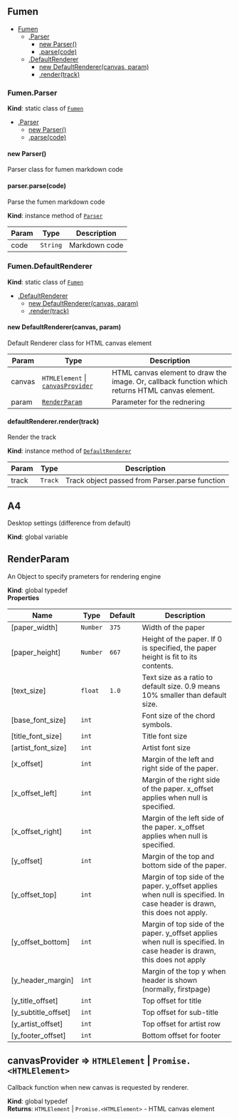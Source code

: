 <a name="module_Fumen"></a>

## Fumen

* [Fumen](#module_Fumen)
    * [.Parser](#module_Fumen.Parser)
        * [new Parser()](#new_module_Fumen.Parser_new)
        * [.parse(code)](#module_Fumen.Parser+parse)
    * [.DefaultRenderer](#module_Fumen.DefaultRenderer)
        * [new DefaultRenderer(canvas, param)](#new_module_Fumen.DefaultRenderer_new)
        * [.render(track)](#module_Fumen.DefaultRenderer+render)

<a name="module_Fumen.Parser"></a>

### Fumen.Parser
**Kind**: static class of [<code>Fumen</code>](#module_Fumen)  

* [.Parser](#module_Fumen.Parser)
    * [new Parser()](#new_module_Fumen.Parser_new)
    * [.parse(code)](#module_Fumen.Parser+parse)

<a name="new_module_Fumen.Parser_new"></a>

#### new Parser()
Parser class for fumen markdown code

<a name="module_Fumen.Parser+parse"></a>

#### parser.parse(code)
Parse the fumen markdown code

**Kind**: instance method of [<code>Parser</code>](#module_Fumen.Parser)  

| Param | Type | Description |
| --- | --- | --- |
| code | <code>String</code> | Markdown code |

<a name="module_Fumen.DefaultRenderer"></a>

### Fumen.DefaultRenderer
**Kind**: static class of [<code>Fumen</code>](#module_Fumen)  

* [.DefaultRenderer](#module_Fumen.DefaultRenderer)
    * [new DefaultRenderer(canvas, param)](#new_module_Fumen.DefaultRenderer_new)
    * [.render(track)](#module_Fumen.DefaultRenderer+render)

<a name="new_module_Fumen.DefaultRenderer_new"></a>

#### new DefaultRenderer(canvas, param)
Default Renderer class for HTML canvas element


| Param | Type | Description |
| --- | --- | --- |
| canvas | <code>HTMLElement</code> \| [<code>canvasProvider</code>](#canvasProvider) | HTML canvas element to draw the image. Or, callback function which returns HTML canvas element. |
| param | [<code>RenderParam</code>](#RenderParam) | Parameter for the rednering |

<a name="module_Fumen.DefaultRenderer+render"></a>

#### defaultRenderer.render(track)
Render the track

**Kind**: instance method of [<code>DefaultRenderer</code>](#module_Fumen.DefaultRenderer)  

| Param | Type | Description |
| --- | --- | --- |
| track | <code>Track</code> | Track object passed from Parser.parse function |

<a name="A4"></a>

## A4
Desktop settings (difference from default)

**Kind**: global variable  
<a name="RenderParam"></a>

## RenderParam
An Object to specify prameters for rendering engine

**Kind**: global typedef  
**Properties**

| Name | Type | Default | Description |
| --- | --- | --- | --- |
| [paper_width] | <code>Number</code> | <code>375</code> | Width of the paper |
| [paper_height] | <code>Number</code> | <code>667</code> | Height of the paper. If 0 is specified, the paper height is fit to its contents. |
| [text_size] | <code>float</code> | <code>1.0</code> | Text size as a ratio to default size. 0.9 means 10% smaller than default size. |
| [base_font_size] | <code>int</code> |  | Font size of the chord symbols. |
| [title_font_size] | <code>int</code> |  | Title font size |
| [artist_font_size] | <code>int</code> |  | Artist font size |
| [x_offset] | <code>int</code> |  | Margin of the left and right side of the paper. |
| [x_offset_left] | <code>int</code> | <code></code> | Margin of the right side of the paper. x_offset applies when null is specified. |
| [x_offset_right] | <code>int</code> | <code></code> | Margin of the left side of the paper. x_offset applies when null is specified. |
| [y_offset] | <code>int</code> |  | Margin of the top and bottom side of the paper. |
| [y_offset_top] | <code>int</code> | <code></code> | Margin of top side of the paper. y_offset applies when null is specified. In case header is drawn, this does not apply. |
| [y_offset_bottom] | <code>int</code> | <code></code> | Margin of top side of the paper. y_offset applies when null is specified. In case header is drawn, this does not apply |
| [y_header_margin] | <code>int</code> |  | Margin of the top y when header is shown (normally, firstpage) |
| [y_title_offset] | <code>int</code> |  | Top offset for title |
| [y_subtitle_offset] | <code>int</code> |  | Top offset for sub-title |
| [y_artist_offset] | <code>int</code> |  | Top offset for artist row |
| [y_footer_offset] | <code>int</code> |  | Bottom offset for footer |

<a name="canvasProvider"></a>

## canvasProvider ⇒ <code>HTMLElement</code> \| <code>Promise.&lt;HTMLElement&gt;</code>
Callback function when new canvas is requested by renderer.

**Kind**: global typedef  
**Returns**: <code>HTMLElement</code> \| <code>Promise.&lt;HTMLElement&gt;</code> - HTML canvas element  


